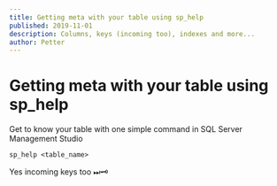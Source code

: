 ```yaml
---
title: Getting meta with your table using sp_help
published: 2019-11-01
description: Columns, keys (incoming too), indexes and more...
author: Petter
---
```

# Getting meta with your table using sp_help

Get to know your table with one simple command in SQL Server Management Studio

```
sp_help <table_name>
```

Yes incoming keys too ⏭🗝
